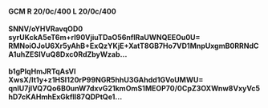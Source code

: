 #### GCM R 20/0c/400 L 20/0c/400
**SNNV/oYHVRavqOD0**<br/>**syrUKckA5eT6m+rI90VjiuTDaO56nflRaUWNQEEOu0U=**<br/>**RMNoiOJoU6Xr5yAhB+ExQzYKjE+XatT8GB7Ho7VD1MnpUxgmB0RRNdCA1uhZESIVuQ8Dxc0RdZbyWzab...**<br/><br/>
**b1gPlqHmJRTqAsVl**<br/>**XwsX/It1y+z1HSI120rP99NGR5hhU3GAhdd1GVoUMWU=**<br/>**qnlU7jIVQ7Qo6B0unW7dxvG21kmOmS1MEOP70/0CpZ3OXWnw8VxyVc5hD7cKAHmhExGkfll87QDPtQe1...**